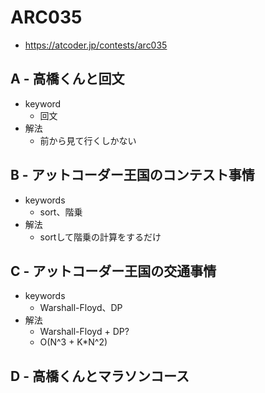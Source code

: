 # ARC035
* https://atcoder.jp/contests/arc035


## A - 高橋くんと回文
* keyword
  - 回文
* 解法
  - 前から見て行くしかない


## B - アットコーダー王国のコンテスト事情
* keywords
  - sort、階乗
* 解法
  - sortして階乗の計算をするだけ


## C - アットコーダー王国の交通事情
* keywords
  - Warshall-Floyd、DP
* 解法
  - Warshall-Floyd + DP?
  - O(N^3 + K*N^2)


## D - 高橋くんとマラソンコース
